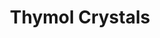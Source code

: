 ---
name: Thymol Crystals
title: Thymol Crystals
details:
  - detail:
      key: "Packaging Size"
      value: "5, 25, 200 Kg"
  - detail:
      key: "Brand"
      value: "Natural Aroma"
  - detail:
      key: "Formula"
      value: "C10H14O"
  - detail:
      key: "Melting Point"
      value: "49 deg C to 51 deg C"
  - detail:
      key: "Purity"
      value: "Min. 99%"
  - detail:
      key: "Shelf Life"
      value: "5 Years"
  - detail:
      key: "Solubility"
      value: "Freely soluble in Ethyl Alcohol 95%"
  - detail:
      key: "Optical Rotation"
      value: "-32 to -18 @ 20 deg C"
  - detail:
      key: "Refractive Index"
      value: "1.4590 - 1.4650 @ 20 deg C"
  - detail:
      key: "Specific Gravity"
      value: "0.8960 to 0.9080 @ 20 deg C"
  - detail:
      key: "Flash Point"
      value: "101 deg C"
  - detail:
      key: "Boiling Point"
      value: "233-234 deg C"
  - detail:
      key: "Odour And Taste"
      value: "Warm, Thyme like, Phenolic Crystals"
  - detail:
      key: "Molecular Weight"
      value: "150.2 g.mol"
  - detail:
      key: "EINECS No"
      value: "201-944-8"
  - detail:
      key: "HS No"
      value: "2907-1990"
  - detail:
      key: "CAS No"
      value: "89-83-8"
  - detail:
      key: "Physical State"
      value: "Crystals"
showOnHome: false
thumbnail: https://5.imimg.com/data5/SELLER/Default/2021/12/KH/KT/TW/3823480/thymol-crystals-500x500.jpg
productImages:
  - https://ucarecdn.com/8213c725-21d0-4ac0-ad5e-c1975c20032b/
category: natural isolates
---